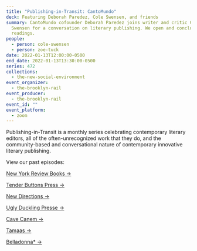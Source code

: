 ```yaml
---
title: "Publishing-in-Transit: CantoMundo"
deck: Featuring Deborah Paredez, Cole Swensen, and friends
summary: CantoMundo cofounder Deborah Paredez joins writer and critic Cole
  Swensen for a conversation on literary publishing. We open and conclude with
  readings.
people:
  - person: cole-swensen
  - person: zoe-tuck
date: 2022-01-13T12:00:00-0500
end_date: 2022-01-13T13:30:00-0500
series: 472
collections:
  - the-new-social-environment
event_organizer:
  - the-brooklyn-rail
event_producer:
  - the-brooklyn-rail
event_id: ""
event_platform:
  - zoom
---
```

Publishing-in-Transit is a monthly series celebrating contemporary literary editors, all of the often-unrecognized work that they do, and the community-based and conversational nature of contemporary innovative literary publishing.

View our past episodes: 

[New York Review Books →](https://brooklynrail.org/events/2021/06/10/publishing-in-transit-new-york-review-of-books/)

[Tender Buttons Press →](https://brooklynrail.org/events/2021/07/01/publishing-in-transit-tender-buttons-press/)

[](https://brooklynrail.org/events/2021/07/01/publishing-in-transit-tender-buttons-press/)[New Directions →](https://brooklynrail.org/events/2021/08/12/publishing-in-transit-new-directions/)

[](https://brooklynrail.org/events/2021/08/12/publishing-in-transit-new-directions/)[Ugly Duckling Presse →](https://brooklynrail.org/events/2021/09/09/publishing-in-transit-ugly-duckling-presse/)

[Cave Canem →](https://brooklynrail.org/events/2021/10/14/publishing-in-transit-cave-canem/)

[Tamaas →](https://brooklynrail.org/events/2021/11/11/publishing-in-transit-tamaas/)

[Belladonna*  →](https://brooklynrail.org/events/2021/12/16/publishing-in-transit-belladonna/)